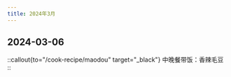 ```yaml
---
title: 2024年3月
---
```


## 2024-03-06

::callout{to="/cook-recipe/maodou" target="_black"}
中晚餐带饭：香辣毛豆
::
